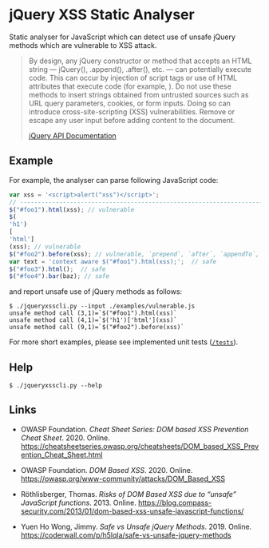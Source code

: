 # jQuery XSS Static Analyser 

Static analyser for JavaScript which can detect use of unsafe jQuery methods
which are vulnerable to XSS attack.

> By design, any jQuery constructor or method that accepts an HTML
> string — jQuery(), .append(), .after(), etc. — can potentially execute code.
> This can occur by injection of script tags or use of HTML attributes that
> execute code (for example, <img onload="">). Do not use these methods to
> insert strings obtained from untrusted sources such as URL query parameters,
> cookies, or form inputs. Doing so can introduce cross-site-scripting (XSS)
> vulnerabilities. Remove or escape any user input before adding content to
> the document.
>
> [jQuery API Documentation](https://api.jquery.com/html) 

## Example

For example, the analyser can parse following JavaScript code:
~~~js
var xss = '<script>alert("xss")</script>';
// ----------------------------------------------------------------------------
$("#foo1").html(xss); // vulnerable
$(
'h1')
[
'html']
(xss); // vulnerable
$("#foo2").before(xss); // vulnerable, `prepend`, `after`, `appendTo`, ...
var text = 'context aware $("#foo1").html(xss);';  // safe
$("#foo3").html();  // safe
$("#foo4").bar(baz); // safe
~~~

and report unsafe use of jQuery methods as follows:

~~~shell script
$ ./jqueryxsscli.py --input ./examples/vulnerable.js
unsafe method call (3,1)=`$("#foo1").html(xss)`
unsafe method call (4,1)=`$('h1')['html'](xss)`
unsafe method call (9,1)=`$("#foo2").before(xss)`
~~~

For more short examples, please see implemented unit tests ([`/tests`](/tests)).

## Help

~~~shell script
$ ./jqueryxsscli.py --help
~~~

## Links

* OWASP Foundation. *Cheat Sheet Series: DOM based XSS Prevention Cheat Sheet*. 2020.
  Online. https://cheatsheetseries.owasp.org/cheatsheets/DOM_based_XSS_Prevention_Cheat_Sheet.html

* OWASP Foundation. *DOM Based XSS*. 2020. Online.
  https://owasp.org/www-community/attacks/DOM_Based_XSS

* Röthlisberger, Thomas. *Risks of DOM Based XSS due to “unsafe” JavaScript
  functions*. 2013. Online. https://blog.compass-security.com/2013/01/dom-based-xss-unsafe-javascript-functions/

* Yuen Ho Wong, Jimmy. *Safe vs Unsafe jQuery Methods*. 2019. Online.
  https://coderwall.com/p/h5lqla/safe-vs-unsafe-jquery-methods 
 
